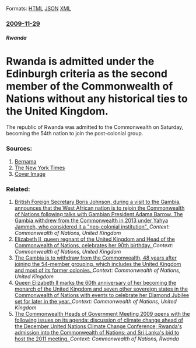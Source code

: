 
Formats: [HTML](/news/2009/11/29/rwanda-is-admitted-under-the-edinburgh-criteria-as-the-second-member-of-the-commonwealth-of-nations-without-any-historical-ties-to-the-unit.html)  [JSON](/news/2009/11/29/rwanda-is-admitted-under-the-edinburgh-criteria-as-the-second-member-of-the-commonwealth-of-nations-without-any-historical-ties-to-the-unit.json)  [XML](/news/2009/11/29/rwanda-is-admitted-under-the-edinburgh-criteria-as-the-second-member-of-the-commonwealth-of-nations-without-any-historical-ties-to-the-unit.xml)  

### [2009-11-29](/news/2009/11/29/index.md)

##### Rwanda
#  Rwanda is admitted under the Edinburgh criteria as the second member of the Commonwealth of Nations without any historical ties to the United Kingdom. 

The republic of Rwanda was admitted to the Commonwealth on Saturday, becoming the 54th nation to join the post-colonial group.


### Sources:

1. [Bernama](http://www.bernama.com/bernama/v5/newsindex.php?id=458567)
2. [The New York Times](https://www.nytimes.com/2009/11/29/world/africa/29rwanda.html)
2. [Cover Image](https://static01.nyt.com/images/icons/t_logo_291_black.png)

### Related:

1. [British Foreign Secretary Boris Johnson, during a visit to the Gambia, announces that the West African nation is to rejoin the Commonwealth of Nations following talks with Gambian President Adama Barrow. The Gambia withdrew from the Commonwealth in 2013 under Yahya Jammeh, who considered it a "neo-colonial institution". ](/news/2017/02/14/british-foreign-secretary-boris-johnson-during-a-visit-to-the-gambia-announces-that-the-west-african-nation-is-to-rejoin-the-commonwealth.md) _Context: Commonwealth of Nations, United Kingdom_
2. [Elizabeth II, queen regnant of the United Kingdom and Head of the Commonwealth of Nations, celebrates her 90th birthday. ](/news/2016/04/21/elizabeth-ii-queen-regnant-of-the-united-kingdom-and-head-of-the-commonwealth-of-nations-celebrates-her-90th-birthday.md) _Context: Commonwealth of Nations, United Kingdom_
3. [The Gambia is to withdraw from the Commonwealth, 48 years after joining the 54-member grouping, which includes the United Kingdom and most of its former colonies. ](/news/2013/10/3/the-gambia-is-to-withdraw-from-the-commonwealth-48-years-after-joining-the-54-member-grouping-which-includes-the-united-kingdom-and-most-o.md) _Context: Commonwealth of Nations, United Kingdom_
4. [Queen Elizabeth II marks the 60th anniversary of her becoming the monarch of the United Kingdom and seven other sovereign states in the Commonwealth of Nations with events to celebrate her Diamond Jubilee set for later in the year. ](/news/2012/02/6/queen-elizabeth-ii-marks-the-60th-anniversary-of-her-becoming-the-monarch-of-the-united-kingdom-and-seven-other-sovereign-states-in-the-comm.md) _Context: Commonwealth of Nations, United Kingdom_
5. [ The Commonwealth Heads of Government Meeting 2009 opens with the following issues on its agenda: discussion of climate change ahead of the December United Nations Climate Change Conference; Rwanda's admission into the Commonwealth of Nations; and Sri Lanka's bid to host the 2011 meeting. ](/news/2009/11/27/the-commonwealth-heads-of-government-meeting-2009-opens-with-the-following-issues-on-its-agenda-discussion-of-climate-change-ahead-of-the.md) _Context: Commonwealth of Nations, Rwanda_
